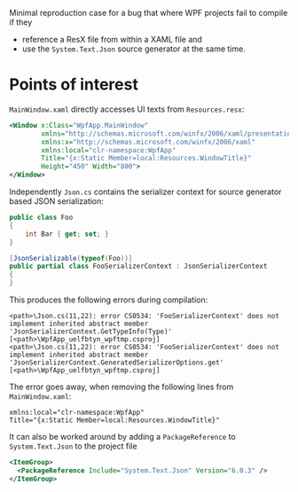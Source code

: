 ﻿Minimal reproduction case for a bug that where WPF projects fail to compile if they
* reference a ResX file from within a XAML file and
* use the `System.Text.Json` source generator at the same time.

# Points of interest
`MainWindow.xaml` directly accesses UI texts from `Resources.resx`:

```xml
<Window x:Class="WpfApp.MainWindow"
        xmlns="http://schemas.microsoft.com/winfx/2006/xaml/presentation"
        xmlns:x="http://schemas.microsoft.com/winfx/2006/xaml"
        xmlns:local="clr-namespace:WpfApp"
        Title="{x:Static Member=local:Resources.WindowTitle}"
        Height="450" Width="800">
</Window>
```

Independently `Json.cs` contains the serializer context for source generator based JSON serialization:
```csharp
public class Foo
{
    int Bar { get; set; }
}

[JsonSerializable(typeof(Foo))]
public partial class FooSerializerContext : JsonSerializerContext
{
}
```

This produces the following errors during compilation:
```
<path>\Json.cs(11,22): error CS0534: 'FooSerializerContext' does not implement inherited abstract member 'JsonSerializerContext.GetTypeInfo(Type)' [<path>\WpfApp_uelfbtyn_wpftmp.csproj]
<path>\Json.cs(11,22): error CS0534: 'FooSerializerContext' does not implement inherited abstract member 'JsonSerializerContext.GeneratedSerializerOptions.get' [<path>\WpfApp_uelfbtyn_wpftmp.csproj]
```

The error goes away, when removing the following lines from `MainWindow.xaml`:
```
xmlns:local="clr-namespace:WpfApp"
Title="{x:Static Member=local:Resources.WindowTitle}"
```

It can also be worked around by adding a `PackageReference` to `System.Text.Json` to the project file
```xml
<ItemGroup>
  <PackageReference Include="System.Text.Json" Version="6.0.3" />
</ItemGroup>
```

